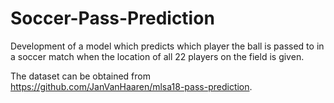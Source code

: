 # Soccer-Pass-Prediction
Development of a model which predicts which player the ball is passed to in a soccer match when the location of all 22 players on the field is given.

The dataset can be obtained from https://github.com/JanVanHaaren/mlsa18-pass-prediction.
